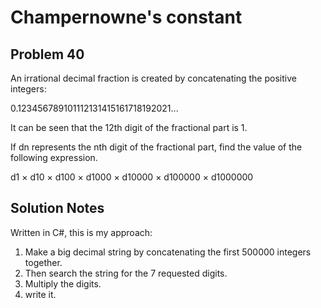 # Champernowne's constant
## Problem 40
An irrational decimal fraction is created by concatenating the positive integers:

0.123456789101112131415161718192021...

It can be seen that the 12th digit of the fractional part is 1.

If dn represents the nth digit of the fractional part, find the value of the following expression.

d1 × d10 × d100 × d1000 × d10000 × d100000 × d1000000
## Solution Notes

Written in C#, this is my approach:

1. Make a big decimal string by concatenating the first 500000 integers together. 
2. Then search the string for the 7 requested digits.
3. Multiply the digits.
4. write it.
